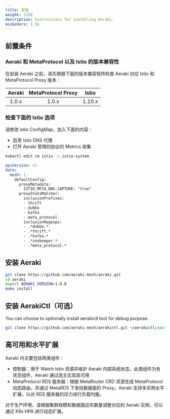 ```yaml
---
title: 安装
weight: 1150
description: Instructions for installing Aeraki.
minGoVers: 1.16
---
```


## 前置条件

### Aeraki 和 MetaProtocol 以及 Istio 的版本兼容性

在安装 Aeraki 之前，请先根据下面的版本兼容矩阵检查 Aeraki 对应 Istio 和 MetaProtocol Proxy 版本：

| Aeraki       | MetaProtocol Proxy | Istio      |
|:------------:|:----------------:|:------------:|
| 1.0.x        | 1.0.x            | 1.10.x       |

### 检查下面的 Istio 选项

请修改 istio ConfigMap，加入下面的内容：

* 启用 Istio DNS 代理
* 打开 Aeraki 管理的协议的 Metrics 收集

```Bash
kubectl edit cm istio -n istio-system
```

```yaml
apiVersion: v1
data:
  mesh: |-
    defaultConfig:
      proxyMetadata:
        ISTIO_META_DNS_CAPTURE: "true"
      proxyStatsMatcher:
        inclusionPrefixes:
        - thrift
        - dubbo
        - kafka
        - meta_protocol
        inclusionRegexps:
        - .*dubbo.*
        - .*thrift.*
        - .*kafka.*
        - .*zookeeper.*
        - .*meta_protocol.*
```

## 安装 Aeraki

```bash
git clone https://github.com/aeraki-mesh/aeraki.git
cd aeraki
export AERAKI_VERSION=1.0.0
make install
```

## 安装 AerakiCtl（可选）

You can choose to optionally install aerakictl tool for debug purpose.

```bash
git clone https://github.com/aeraki-mesh/aerakictl.git ~/aerakictl;source ~/aerakictl/aerakictl.sh
```
## 高可用和水平扩展

Aeraki 内主要包括两类组件：
* 控制器：用于 Watch Istio 资源并维护 Aeraki 内部系统状态，此类组件为有状态组件，Aeraki 通过选主实现高可用
* MetaProtocol RDS 服务器：根据 MetaRouter CRD 资源生成 MetaProtocol 动态路由，并通过 MetaRDS 下发给数据面的 Proxy，Aeraki 支持多实例水平扩展，以对 RDS 服务器的压力进行负载均衡。

对于生产环境，请根据集群规模和数据面边车数量调整对应的 Aeraki 实例，可以通过 K8s HPA 进行动态扩展。